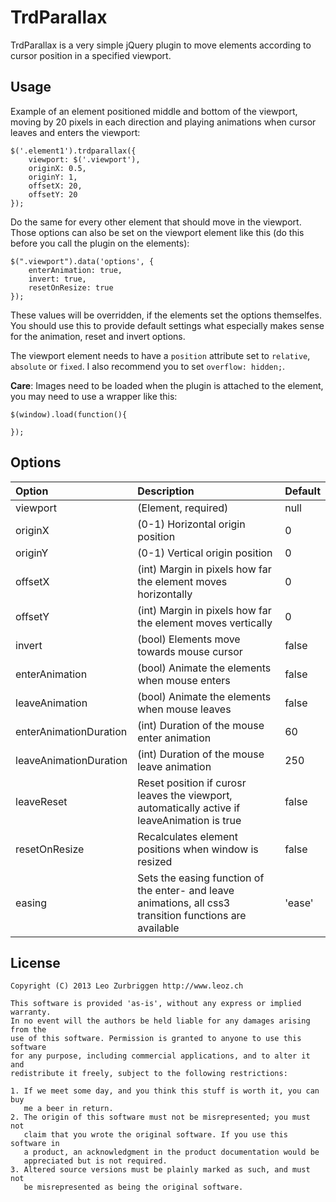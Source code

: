 TrdParallax
======

TrdParallax is a very simple jQuery plugin to move elements according to cursor position in a specified viewport.

Usage
------

Example of an element positioned middle and bottom of the viewport, moving by 20 pixels in each direction and playing animations when cursor leaves and enters the viewport:
```
$('.element1').trdparallax({
	viewport: $('.viewport'),
	originX: 0.5,
	originY: 1,
	offsetX: 20,
	offsetY: 20
});
```
Do the same for every other element that should move in the viewport.
Those options can also be set on the viewport element like this (do this before you call the plugin on the elements):

```
$(".viewport").data('options', {
	enterAnimation: true,
	invert: true,
	resetOnResize: true
});
```
These values will be overridden, if the elements set the options themselfes. You should use this to provide default settings what especially makes sense for the animation, reset and invert options.

The viewport element needs to have a ```position``` attribute set to ```relative```, ```absolute``` or ```fixed```. I also recommend you to set ```overflow: hidden;```.

**Care**: Images need to be loaded when the plugin is attached to the element, you may need to use a wrapper like this:

```
$(window).load(function(){
	
});
```

Options
------

| Option | Description | Default |
| :------------- | :------------- | :----- |
| viewport | (Element, required) | null |
| originX | (0-1) Horizontal origin position | 0 |
| originY | (0-1) Vertical origin position | 0 |
| offsetX | (int) Margin in pixels how far the element moves horizontally | 0 |
| offsetY | (int) Margin in pixels how far the element moves vertically | 0 |
| invert | (bool) Elements move towards mouse cursor | false |
| enterAnimation | (bool) Animate the elements when mouse enters | false |
| leaveAnimation | (bool) Animate the elements when mouse leaves | false |
| enterAnimationDuration | (int) Duration of the mouse enter animation | 60 |
| leaveAnimationDuration | (int) Duration of the mouse leave animation | 250 |
| leaveReset | Reset position if curosr leaves the viewport, automatically active if leaveAnimation is true | false |
| resetOnResize | Recalculates element positions when window is resized | false |
| easing | Sets the easing function of the enter- and leave animations, all css3 transition functions are available | 'ease' |

License
------

```
Copyright (C) 2013 Leo Zurbriggen http://www.leoz.ch

This software is provided 'as-is', without any express or implied warranty. 
In no event will the authors be held liable for any damages arising from the 
use of this software. Permission is granted to anyone to use this software 
for any purpose, including commercial applications, and to alter it and 
redistribute it freely, subject to the following restrictions:

1. If we meet some day, and you think this stuff is worth it, you can buy 
   me a beer in return.
2. The origin of this software must not be misrepresented; you must not 
   claim that you wrote the original software. If you use this software in 
   a product, an acknowledgment in the product documentation would be 
   appreciated but is not required.
3. Altered source versions must be plainly marked as such, and must not 
   be misrepresented as being the original software.
```